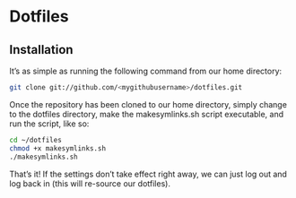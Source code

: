 # Dotfiles

## Installation

It’s as simple as running the following command from our home directory:

```bash
git clone git://github.com/<mygithubusername>/dotfiles.git
```

Once the repository has been cloned to our home directory, simply change to the dotfiles directory, make the makesymlinks.sh script executable, and run the script, like so:

```bash
cd ~/dotfiles
chmod +x makesymlinks.sh
./makesymlinks.sh
```

That’s it! If the settings don’t take effect right away, we can just log out and log back in (this will re-source our dotfiles).
